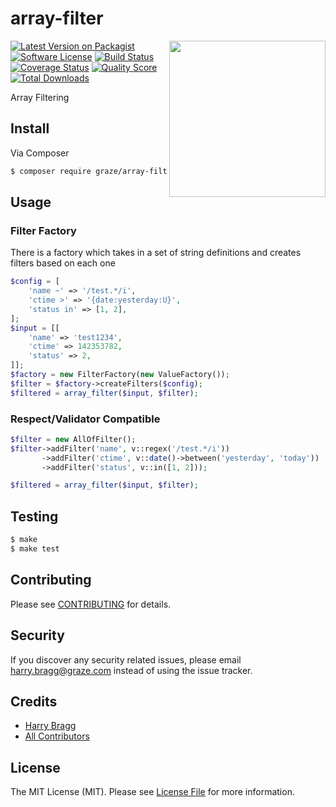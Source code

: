 # array-filter

<img align="right" src="https://media2.giphy.com/media/l41lOm4da1Avr5ui4/giphy.gif" width="250px" />

[![Latest Version on Packagist](https://img.shields.io/packagist/v/graze/array-access.svg?style=flat-square)](https://packagist.org/packages/graze/array-access)
[![Software License](https://img.shields.io/badge/license-MIT-brightgreen.svg?style=flat-square)](LICENSE.md)
[![Build Status](https://img.shields.io/travis/graze/array-access/master.svg?style=flat-square)](https://travis-ci.org/graze/array-access)
[![Coverage Status](https://img.shields.io/scrutinizer/coverage/g/graze/array-access.svg?style=flat-square)](https://scrutinizer-ci.com/g/graze/array-access/code-structure)
[![Quality Score](https://img.shields.io/scrutinizer/g/graze/array-access.svg?style=flat-square)](https://scrutinizer-ci.com/g/graze/array-access)
[![Total Downloads](https://img.shields.io/packagist/dt/graze/array-access.svg?style=flat-square)](https://packagist.org/packages/graze/array-access)

Array Filtering

## Install

Via Composer

```bash
$ composer require graze/array-filter
```

## Usage

### Filter Factory

There is a factory which takes in a set of string definitions and creates filters based on each one

```php
$config = [
    'name ~' => '/test.*/i',
    'ctime >' => '{date:yesterday:U}',
    'status in' => [1, 2],
];
$input = [[
    'name' => 'test1234',
    'ctime' => 142353782,
    'status' => 2,
]];
$factory = new FilterFactory(new ValueFactory());
$filter = $factory->createFilters($config);
$filtered = array_filter($input, $filter);
```

### Respect/Validator Compatible

```php
$filter = new AllOfFilter();
$filter->addFilter('name', v::regex('/test.*/i'))
       ->addFilter('ctime', v::date()->between('yesterday', 'today'))
       ->addFilter('status', v::in([1, 2]));

$filtered = array_filter($input, $filter);
```

## Testing

```bash
$ make
$ make test
```

## Contributing

Please see [CONTRIBUTING](CONTRIBUTING.md) for details.

## Security

If you discover any security related issues, please email harry.bragg@graze.com instead of using the issue tracker.

## Credits

- [Harry Bragg](https://github.com/h-bragg)
- [All Contributors](../../contributors)

## License

The MIT License (MIT). Please see [License File](LICENSE.md) for more information.
